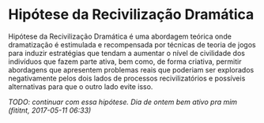 # Hipótese da Recivilização Dramática
Hipótese da Recivilização Dramática é uma abordagem teórica onde dramatização
é estimulada e recompensada por técnicas de teoria de jogos para induzir
estratégias que tendam a aumentar o nível de civilidade dos indivíduos que
fazem parte ativa, bem como, de forma criativa, permitir abordagens que
apresentem problemas reais que poderiam ser explorados negativamente pelos
dois lados de processos recivilizatórios e possíveis alternativas para que o
outro lado evite isso.


_TODO: continuar com essa hipótese. Dia de ontem bem ativo pra mim (fititnt, 2017-05-11 06:33)_